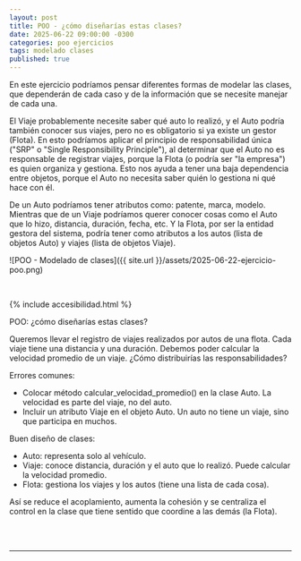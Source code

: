 ```yaml
---
layout: post
title: POO - ¿cómo diseñarías estas clases?
date: 2025-06-22 09:00:00 -0300
categories: poo ejercicios
tags: modelado clases
published: true
---
```


En este ejercicio podríamos pensar diferentes formas de modelar las clases, que dependerán de cada caso y de la información que se necesite manejar de cada una.

El Viaje probablemente necesite saber qué auto lo realizó, y el Auto podría también conocer sus viajes, pero no es obligatorio si ya existe un gestor (Flota). En esto podríamos aplicar el principio de responsabilidad única ("SRP" o "Single Responsibility Principle"), al determinar que el Auto no es responsable de registrar viajes, porque la Flota (o podría ser "la empresa") es quien organiza y gestiona. Esto nos ayuda a tener una baja dependencia entre objetos, porque el Auto no necesita saber quién lo gestiona ni qué hace con él.

De un Auto podríamos tener atributos como: patente, marca, modelo. Mientras que de un Viaje podríamos querer conocer cosas como el Auto que lo hizo, distancia, duración, fecha, etc. Y la Flota, por ser la entidad gestora del sistema, podría tener como atributos a los autos (lista de objetos Auto) y viajes (lista de objetos Viaje).

![POO - Modelado de clases]({{ site.url }}/assets/2025-06-22-ejercicio-poo.png)


&nbsp;

{% include accesibilidad.html %}

POO: ¿cómo diseñarías estas clases?

Queremos llevar el registro de viajes realizados por autos de una flota. Cada viaje tiene una distancia y una duración. Debemos poder calcular la velocidad promedio de un viaje.
¿Cómo distribuirías las responsabilidades?

Errores comunes: 
- Colocar método calcular_velocidad_promedio() en la clase Auto. La velocidad es parte del viaje, no del auto.
- Incluir un atributo Viaje en el objeto Auto. Un auto no tiene un viaje, sino que participa en muchos.

Buen diseño de clases:
- Auto: representa solo al vehículo.
- Viaje: conoce distancia, duración y el auto que lo realizó. Puede calcular la velocidad promedio.
- Flota: gestiona los viajes y los autos (tiene una lista de cada cosa).

Así se reduce el acoplamiento, aumenta la cohesión y se centraliza el control en la clase que tiene sentido que coordine a las demás (la Flota).


</div></details>
<br />&nbsp;
<hr />
